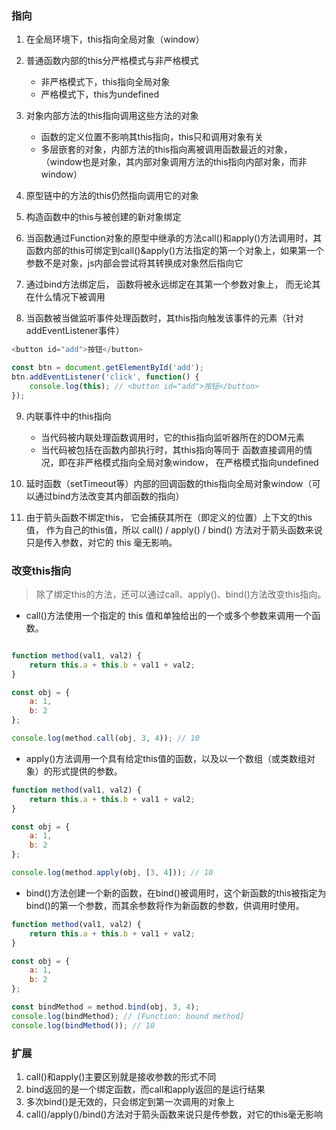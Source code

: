 ### 指向

1. 在全局环境下，this指向全局对象（window）

2. 普通函数内部的this分严格模式与非严格模式
	- 非严格模式下，this指向全局对象
	- 严格模式下，this为undefined

3. 对象内部方法的this指向调用这些方法的对象
	- 函数的定义位置不影响其this指向，this只和调用对象有关
	- 多层嵌套的对象，内部方法的this指向离被调用函数最近的对象，（window也是对象，其内部对象调用方法的this指向内部对象，而非window）

4. 原型链中的方法的this仍然指向调用它的对象

5. 构造函数中的this与被创建的新对象绑定

6. 当函数通过Function对象的原型中继承的方法call()和apply()方法调用时，其函数内部的this可绑定到call()&apply()方法指定的第一个对象上，如果第一个参数不是对象，js内部会尝试将其转换成对象然后指向它

7. 通过bind方法绑定后， 函数将被永远绑定在其第一个参数对象上， 而无论其在什么情况下被调用

8. 当函数被当做监听事件处理函数时，其this指向触发该事件的元素（针对addEventListener事件）

```js
<button id="add">按钮</button>

const btn = document.getElementById('add');
btn.addEventListener('click', function() {
	console.log(this); // <button id="add">按钮</button>
});
```

9. 内联事件中的this指向
	- 当代码被内联处理函数调用时，它的this指向监听器所在的DOM元素
	- 当代码被包括在函数内部执行时，其this指向等同于 函数直接调用的情况，即在非严格模式指向全局对象window， 在严格模式指向undefined

10. 延时函数（setTimeout等）内部的回调函数的this指向全局对象window（可以通过bind方法改变其内部函数的指向）

11. 由于箭头函数不绑定this， 它会捕获其所在（即定义的位置）上下文的this值， 作为自己的this值，所以 call() / apply() / bind() 方法对于箭头函数来说只是传入参数，对它的 this 毫无影响。


### 改变this指向

> 除了绑定this的方法，还可以通过call、apply()、bind()方法改变this指向。

- call()方法使用一个指定的 this 值和单独给出的一个或多个参数来调用一个函数。

```js

function method(val1, val2) {
    return this.a + this.b + val1 + val2;
}

const obj = {
    a: 1,
    b: 2
};

console.log(method.call(obj, 3, 4)); // 10
```

- apply()方法调用一个具有给定this值的函数，以及以一个数组（或类数组对象）的形式提供的参数。

```js
function method(val1, val2) {
    return this.a + this.b + val1 + val2;
}

const obj = {
    a: 1,
    b: 2
};

console.log(method.apply(obj, [3, 4])); // 10
```

- bind()方法创建一个新的函数，在bind()被调用时，这个新函数的this被指定为bind()的第一个参数，而其余参数将作为新函数的参数，供调用时使用。

```js
function method(val1, val2) {
    return this.a + this.b + val1 + val2;
}

const obj = {
    a: 1,
    b: 2
};

const bindMethod = method.bind(obj, 3, 4);
console.log(bindMethod); // [Function: bound method]
console.log(bindMethod()); // 10
```

### 扩展
1. call()和apply()主要区别就是接收参数的形式不同
2. bind返回的是一个绑定函数，而call和apply返回的是运行结果
3. 多次bind()是无效的，只会绑定到第一次调用的对象上
4. call()/apply()/bind()方法对于箭头函数来说只是传参数，对它的this毫无影响
